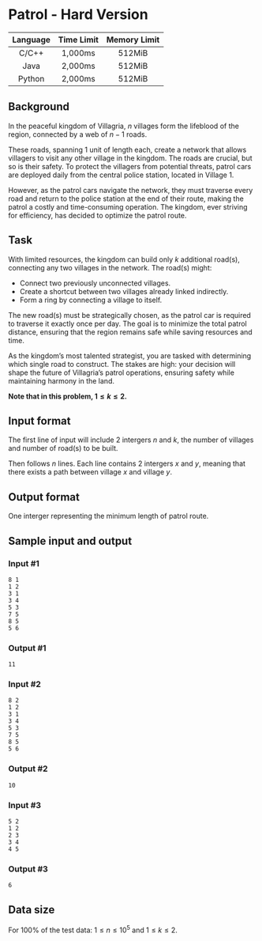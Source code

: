 # Patrol - Hard Version

| Language | Time Limit | Memory Limit |
|:--------:|:----------:|:------------:|
|C/C++     |1,000ms     |512MiB        |
|Java      |2,000ms     |512MiB        |
|Python    |2,000ms     |512MiB        |

## Background

In the peaceful kingdom of Villagria, $n$ villages form the lifeblood of the region, connected by a web of $n−1$ roads.  

These roads, spanning $1$ unit of length each, create a network that allows villagers to visit any other village in the kingdom. The roads are crucial, but so is their safety. To protect the villagers from potential threats, patrol cars are deployed daily from the central police station, located in Village $1$.

However, as the patrol cars navigate the network, they must traverse every road and return to the police station at the end of their route, making the patrol a costly and time-consuming operation. The kingdom, ever striving for efficiency, has decided to optimize the patrol route.

## Task

With limited resources, the kingdom can build only $k$ additional road(s), connecting any two villages in the network. The road(s) might:

- Connect two previously unconnected villages.
- Create a shortcut between two villages already linked indirectly.
- Form a ring by connecting a village to itself.

The new road(s) must be strategically chosen, as the patrol car is required to traverse it exactly once per day. The goal is to minimize the total patrol distance, ensuring that the region remains safe while saving resources and time.

As the kingdom’s most talented strategist, you are tasked with determining which single road to construct. The stakes are high: your decision will shape the future of Villagria’s patrol operations, ensuring safety while maintaining harmony in the land.

**Note that in this problem, $1\le k \le 2$.**

## Input format

The first line of input will include $2$ intergers $n$ and $k$, the number of villages and number of road(s) to be built.

Then follows $n$ lines. Each line contains $2$ intergers $x$ and $y$, meaning that there exists a path between village $x$ and village $y$.

## Output format

One interger representing the minimum length of patrol route.

## Sample input and output

### Input #1

```in
8 1 
1 2 
3 1 
3 4 
5 3 
7 5 
8 5 
5 6 
```

### Output #1

```out
11
```

### Input #2

```in
8 2 
1 2 
3 1 
3 4 
5 3 
7 5 
8 5 
5 6 
```

### Output #2

```out
10
```

### Input #3

```in
5 2 
1 2 
2 3 
3 4 
4 5 
```

### Output #3

```out
6
```

## Data size

For 100\% of the test data: $1 \le n \le 10^{5}$ and $1\le k\le 2$.
